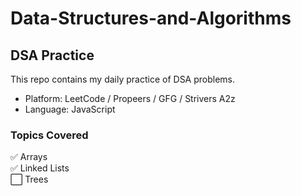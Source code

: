 # Data-Structures-and-Algorithms
## DSA Practice
This repo contains my daily practice of DSA problems.

- Platform: LeetCode / Propeers / GFG / Strivers A2z 
- Language: JavaScript

### Topics Covered
✅ Arrays  
✅ Linked Lists  
⬜ Trees  
